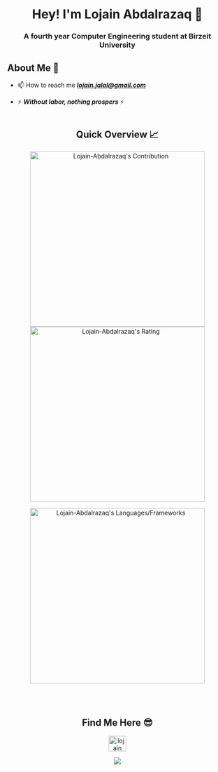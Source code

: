 <h1 align="center">Hey! I'm Lojain Abdalrazaq 👋</h1>
<h3 align="center">A fourth year Computer Engineering student at Birzeit University</h3>

<h2>About Me 📌</h2>

- 📫 How to reach me ***lojain.jalal@gmail.com***

- ⚡ ***Without labor, nothing prospers*** ⚡ <br></br>

<h2 align="center">Quick Overview 📈</h2>  
<p align = "center">
  <img src = "https://github-readme-stats.vercel.app/api?username=Lojain-Abdalrazaq&count_private=true&theme=radical&hide_border=true" alt = "Lojain-Abdalrazaq's Contribution" width = 400 >
  <img src = "https://github-readme-streak-stats.herokuapp.com?user=Lojain-Abdalrazaq&count_private=true&theme=radical&hide_border=true" alt = "Lojain-Abdalrazaq's Rating" width = 400 >
</p>
<p align = "center">
 <img src = "https://github-readme-stats.vercel.app/api/top-langs?username=Lojain-Abdalrazaq&show_icons=true&count_private=true&locale=en&layout=compact&langs_count=10&t&hide_border=true&bg_color=282A36&title_color=DD6387&text_color=fff&icon_color=fff" alt = "Lojain-Abdalrazaq's Languages/Frameworks" width = 400 />
</p>
<br></br>
<h2 align="center">Find Me Here 😎</h2>
<p align="center">
 <a href="https://www.linkedin.com/in/lojain-jalal-60a074206/" target="blank"><img align="center" src="https://cdn-icons-png.flaticon.com/512/174/174857.png" alt="lojain jalal" height="35" width="40" /></a>
</p>
<div align="center" >
  <img src="https://profile-counter.glitch.me/Lojain-Abdalrazaq/count.svg"></img>
</div>






